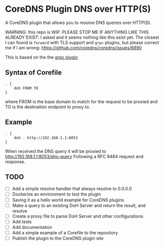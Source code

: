# CoreDNS Plugin DNS over HTTP(S)

A CoreDNS plugin that allows you to resolve DNS queries over HTTP(S).

WARNING: this repo is WIP.
PLEASE STOP ME IF ANYTHING LIKE THIS ALREADY EXIST: I asked and it seems nothing like this exist yet. The closest I can found is `forward` with TLS support and `grpc` plugins, but please correct me if I am wrong: https://github.com/coredns/coredns/issues/6890


This is based on the the [grpc plugin](https://github.com/coredns/coredns/tree/master/plugin/grpc)

## Syntax of Corefile

```corefile
. {
    doh FROM TO
}
```

where FROM is the base domain to match for the request to be proxied and TO is the destination endpoint to proxy to.

## Example

```corefile
. {
    doh . http://192.168.1.1:8053
}
```

When received the DNS query it will be proxied to http://192.168.1.1:8053/dns-query
Following a RFC 8484 request and response.

## TODO
- [ ] Add a simple resolve handler that always resolve to 0.0.0.0
- [ ] Dockerize an environment to test the plugin
- [ ] Saving it as a hello world example for CoreDNS plugins
- [ ] Make a query to an existing DoH Server and return the result, and resolve
- [ ] Create a proxy file to parse DoH Server and other configurations
- [ ] Add tests
- [ ] Add documentation
- [ ] Add a simple example of a Corefile to the repository
- [ ] Publish the plugin to the CoreDNS plugin site
